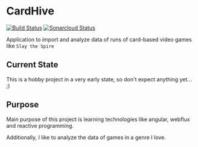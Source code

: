 # CardHive

[![Build Status](https://travis-ci.org/cardHive/gameService.svg?branch=master)](https://travis-ci.org/cardHive/gameService)
[![Sonarcloud Status](https://sonarcloud.io/api/project_badges/measure?project=de.mattaghoni%3Acardhive&metric=alert_status)](https://sonarcloud.io/dashboard?id=de.mattaghoni%3Acardhive)

Application to import and analyze data of runs of card-based video games
like `Slay the Spire`

## Current State
This is a hobby project in a very early state, so don't expect anything yet... ;)

## Purpose
Main purpose of this project is learning technologies like angular, webflux and 
reactive programming.

Additionally, I like to analyze the data of games in a genre I love. 
